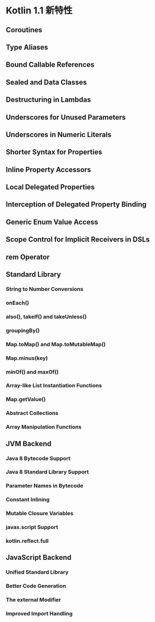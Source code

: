# Kotlin 1.1 新特性



## Coroutines



## Type Aliases



## Bound Callable References



## Sealed and Data Classes



## Destructuring in Lambdas



## Underscores for Unused Parameters



## Underscores in Numeric Literals



## Shorter Syntax for Properties



## Inline Property Accessors



## Local Delegated Properties



## Interception of Delegated Property Binding



## Generic Enum Value Access



## Scope Control for Implicit Receivers in DSLs



## rem Operator



## Standard Library

### String to Number Conversions



### onEach()



### also(), takeIf() and takeUnless()



### groupingBy()



### Map.toMap() and Map.toMutableMap()



### Map.minus(key)



### minOf() and maxOf()



### Array-like List Instantiation Functions



### Map.getValue()



### Abstract Collections



### Array Manipulation Functions



## JVM Backend

### Java 8 Bytecode Support



### Java 8 Standard Library Support



### Parameter Names in Bytecode



### Constant Inlining



### Mutable Closure Variables



### javax.script Support



### kotlin.reflect.full



## JavaScript Backend

### Unified Standard Library



### Better Code Generation



### The external Modifier



### Improved Import Handling
